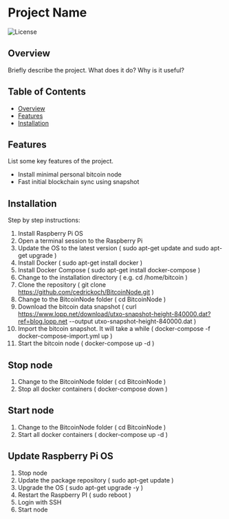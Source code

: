 # Project Name

![License](https://img.shields.io/badge/License-MIT-blue.svg)

## Overview

Briefly describe the project. What does it do? Why is it useful?

## Table of Contents

- [Overview](#overview)
- [Features](#features)
- [Installation](#installation)

## Features

List some key features of the project.

- Install minimal personal bitcoin node
- Fast initial blockchain sync using snapshot

## Installation

Step by step instructions:

1. Install Raspberry Pi OS
2. Open a terminal session to the Raspberry Pi
3. Update the OS to the latest version ( sudo apt-get update and sudo apt-get upgrade )
4. Install Docker ( sudo apt-get install docker )
5. Install Docker Compose ( sudo apt-get install docker-compose )
6. Change to the installation directory ( e.g. cd /home/bitcoin )
7. Clone the repository ( git clone https://github.com/cedrickoch/BitcoinNode.git )
8. Change to the BitcoinNode folder ( cd BitcoinNode )
9. Download the bitcoin data snapshot ( curl https://www.lopp.net/download/utxo-snapshot-height-840000.dat?ref=blog.lopp.net --output utxo-snapshot-height-840000.dat )
10. Import the bitcoin snapshot. It will take a while ( docker-compose -f docker-compose-import.yml up )
11. Start the bitcoin node ( docker-compose up -d )

## Stop node

1. Change to the BitcoinNode folder ( cd BitcoinNode )
2. Stop all docker containers ( docker-compose down )

## Start node

1. Change to the BitcoinNode folder ( cd BitcoinNode )
2. Start all docker containers ( docker-compose up -d )

## Update Raspberry Pi OS

1. Stop node
2. Update the package repository ( sudo apt-get update )
3. Upgrade the OS ( sudo apt-get upgrade -y )
4. Restart the Raspberry PI ( sudo reboot )
5. Login with SSH
6. Start node
